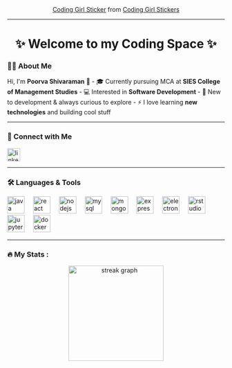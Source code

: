<div align="center"> 
 <div class="tenor-gif-embed" data-postid="2332171326726785246" data-share-method="host" data-aspect-ratio="1.33155" data-width="100%">
   <a href="https://tenor.com/view/coding-girl-gif-2332171326726785246">Coding Girl Sticker</a> from 
   <a href="https://tenor.com/search/coding+girl-stickers">Coding Girl Stickers</a>
 </div> 
 <script type="text/javascript" async src="https://tenor.com/embed.js"></script>
</div>  

---

### <h1 align="center">✨ Welcome to my Coding Space ✨</h1>  

### <h3 align="left">👩‍💻 About Me</h3>  

<p align="left">  
Hi, I'm <b>Poorva Shivaraman</b> 👋  
- 🎓 Currently pursuing MCA at <b>SIES College of Management Studies</b>  
- 💻 Interested in <b>Software Development</b>  
- 🌱 New to development & always curious to explore  
- ⚡ I love learning <b>new technologies</b> and building cool stuff  
</p>  

---

### <h3 align="left">🔗 Connect with Me</h3>  

<p align="left">  
<a href="www.linkedin.com/in/poorva-shivaraman-894a79306" target="_blank">  
<img src="https://img.shields.io/static/v1?message=LinkedIn&logo=linkedin&label=&color=0077B5&logoColor=white&labelColor=&style=for-the-badge" height="30" alt="linkedin logo" />  
</a>  
</p>  

---

### <h3 align="left">🛠 Languages & Tools</h3>  

<div align="left">  
 <img src="https://cdn.jsdelivr.net/gh/devicons/devicon/icons/java/java-original.svg" height="40" alt="java logo"/> <img width="12"/>  
 <img src="https://cdn.jsdelivr.net/gh/devicons/devicon/icons/react/react-original-wordmark.svg" height="40" alt="react logo"/> <img width="12"/>  
 <img src="https://cdn.jsdelivr.net/gh/devicons/devicon/icons/nodejs/nodejs-original-wordmark.svg" height="40" alt="nodejs logo"/> <img width="12"/>  
 <img src="https://cdn.jsdelivr.net/gh/devicons/devicon/icons/mysql/mysql-original-wordmark.svg" height="40" alt="mysql logo"/> <img width="12"/>  
 <img src="https://cdn.jsdelivr.net/gh/devicons/devicon/icons/mongodb/mongodb-original-wordmark.svg" height="40" alt="mongodb logo"/> <img width="12"/>  
 <img src="https://cdn.jsdelivr.net/gh/devicons/devicon/icons/express/express-original.svg" height="40" alt="express logo"/> <img width="12"/>  
 <img src="https://cdn.jsdelivr.net/gh/devicons/devicon/icons/electron/electron-original.svg" height="40" alt="electron logo"/> <img width="12"/>  
 <img src="https://cdn.jsdelivr.net/gh/devicons/devicon/icons/rstudio/rstudio-original.svg" height="40" alt="rstudio logo"/> <img width="12"/>  
 <img src="https://cdn.jsdelivr.net/gh/devicons/devicon/icons/jupyter/jupyter-original-wordmark.svg" height="40" alt="jupyter logo"/> <img width="12"/>  
 <img src="https://cdn.jsdelivr.net/gh/devicons/devicon/icons/docker/docker-original-wordmark.svg" height="40" alt="docker logo"/>  
</div>  

---

### <h3 align="left">🔥 My Stats :</h3>  

<div align="center">  
 <img src="https://streak-stats.demolab.com?user=poorvashivaraman&locale=en&mode=daily&theme=dark&hide_border=false&border_radius=5&order=3" height="220" alt="streak graph" />  
</div>  

